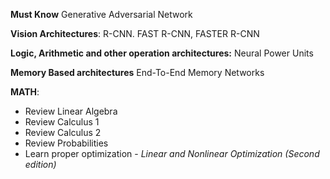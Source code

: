 **Must Know**
	Generative Adversarial Network
	
**Vision Architectures**:
    R-CNN. FAST R-CNN, FASTER R-CNN

**Logic, Arithmetic and other operation architectures:**
   Neural Power Units
   
 **Memory Based architectures**
	End-To-End Memory Networks
	
**MATH**:
- Review Linear Algebra
- Review Calculus 1
- Review Calculus 2
- Review Probabilities
- Learn proper optimization - *Linear and Nonlinear Optimization (Second edition)*